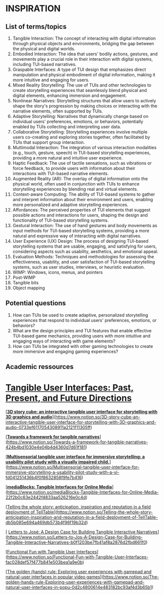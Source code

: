 # INSPIRATION

## List of terms/topics
1. Tangible Interaction: The concept of interacting with digital information through physical objects and environments, bridging the gap between the physical and digital worlds.
2. Embodied Interaction: The idea that users' bodily actions, gestures, and movements play a crucial role in their interaction with digital systems, including TUI-based narratives.
3. Graspable Interfaces: A type of TUI design that emphasizes direct manipulation and physical embodiment of digital information, making it more intuitive and engaging for users.
4. Mixed Reality Storytelling: The use of TUIs and other technologies to create storytelling experiences that seamlessly blend physical and digital elements, enhancing immersion and engagement.
5. Nonlinear Narratives: Storytelling structures that allow users to actively shape the story's progression by making choices or interacting with the narrative elements, often supported by TUIs.
6. Adaptive Storytelling: Narratives that dynamically change based on individual users' preferences, emotions, or behaviors, potentially enabled by TUIs collecting and interpreting user data.
7. Collaborative Storytelling: Storytelling experiences involve multiple users co-creating and exploring stories together, often facilitated by TUIs that support group interaction.
8. Multimodal Interaction: The integration of various interaction modalities (e.g., touch, gesture, speech) in TUI-based storytelling experiences, providing a more natural and intuitive user experience.
9. Haptic Feedback: The use of tactile sensations, such as vibrations or force feedback, to provide users with information about their interactions with TUI-based narrative elements.
10. Augmented Reality (AR): The overlay of digital information onto the physical world, often used in conjunction with TUIs to enhance storytelling experiences by blending real and virtual elements.
11. Context-aware Computing: The ability of TUI-based systems to gather and interpret information about their environment and users, enabling more personalized and adaptive storytelling experiences.
12. Affordances: The perceived properties of TUI elements that suggest possible actions and interactions for users, shaping the design and functionality of TUI-based storytelling systems.
13. Gestural Interaction: The use of hand gestures and body movements as input methods for TUI-based storytelling systems, providing a more natural and expressive way of interacting with digital narratives.
14. User Experience (UX) Design: The process of designing TUI-based storytelling systems that are usable, engaging, and satisfying for users, considering aspects such as usability, aesthetics, and emotional appeal.
15. Evaluation Methods: Techniques and methodologies for assessing the effectiveness, usability, and user satisfaction of TUI-based storytelling systems, such as user studies, interviews, or heuristic evaluation.
16. WIMP: Windows, icons, menus, and pointers
17. Post-WIMP
18. Tangible bits
19. Object mapping

## Potential questions
1. How can TUIs be used to create adaptive, personalized storytelling experiences that respond to individual users' preferences, emotions, or behaviors?
2. What are the design principles and TUI features that enable effective TUI-based game mechanics, providing users with more intuitive and engaging ways of interacting with game elements?
3. How can TUIs be integrated with other gaming technologies to create more immersive and engaging gaming experiences?

## Academic ressources
# [Tangible User Interfaces: Past, Present, and Future Directions](https://www.researchgate.net/publication/220613480_Tangible_User_Interfaces_Past_Present_and_Future_Directions)

[**[3D story cube: an interactive tangible user interface for storytelling with 3D graphics and audio](https://link.springer.com/article/10.1007/s00779-004-0300-0)**](https://www.notion.so/3D-story-cube-an-interactive-tangible-user-interface-for-storytelling-with-3D-graphics-and-audio-0733ef6117054308911a2121f11305ff)

[**[Towards a framework for tangible narratives](https://dl.acm.org/doi/abs/10.1145/2839462.2839471)**](https://www.notion.so/Towards-a-framework-for-tangible-narratives-424b4bd1030e4e04b4d4360d7d61f181)

[**[Multisensorial tangible user interface for immersive storytelling: a usability pilot study with a visually impaired child.](https://ceur-ws.org/Vol-2817/paper8.pdf)**](https://www.notion.so/Multisensorial-tangible-user-interface-for-immersive-storytelling-a-usability-pilot-study-with-a-vi-fd041251436b4f0f8632858f9fe7b416)

[**[mediaBlocks: Tangible Interfaces for Online Media](https://www.researchgate.net/publication/2822042_mediaBlocks_Tangible_Interfaces_for_Online_Media)**](https://www.notion.so/mediaBlocks-Tangible-Interfaces-for-Online-Media-22f2b0c63e2442f4833aa526216e0c4d)

[[Telling the whole story: anticipation, inspiration and reputation in a field deployment of TellTable](https://dl.acm.org/doi/abs/10.1145/1718918.1718967)](https://www.notion.so/Telling-the-whole-story-anticipation-inspiration-and-reputation-in-a-field-deployment-of-TellTable-db5b085e694a469db573b4f96f19b32d)

[ [Letters to José: A Design Case for Building Tangible Interactive Narratives](https://link.springer.com/chapter/10.1007/978-3-030-62516-0_2)](https://www.notion.so/Letters-to-Jos-A-Design-Case-for-Building-Tangible-Interactive-Narratives-b0f1203be7fb41af8a2876d2fbd661f0)

[[Functional Fun with Tangible User Interfaces](https://ieeexplore.ieee.org/abstract/document/4148841)](https://www.notion.so/Functional-Fun-with-Tangible-User-Interfaces-fac028def57f477b841e503bea1a9e0b)

[[The golden (hands) rule: Exploring user experiences with gamepad and natural-user interfaces in popular video games](https://intellectdiscover.com/content/journals/10.1386/jgvw.9.1.71_1)](https://www.notion.so/The-golden-hands-rule-Exploring-user-experiences-with-gamepad-and-natural-user-interfaces-in-popu-0d2c4800614e483182bc93af4d3b65b1)




